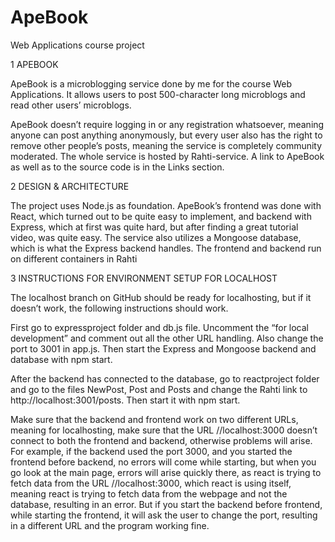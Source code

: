 # ApeBook
Web Applications course project

1	APEBOOK

ApeBook is a microblogging service done by me for the course Web Applications. It allows users to post 500-character long microblogs and read other users’ microblogs.

ApeBook doesn’t require logging in or any registration whatsoever, meaning anyone can post anything anonymously, but every user also has the right to remove other people’s posts, meaning the service is completely community moderated.
The whole service is hosted by Rahti-service. A link to ApeBook as well as to the source code is in the Links section.


2	DESIGN & ARCHITECTURE

The project uses Node.js as foundation. ApeBook’s frontend was done with React, which turned out to be quite easy to implement, and backend with Express, which at first was quite hard, but after finding a great tutorial video, was quite easy. The service also utilizes a Mongoose database, which is what the Express backend handles. 
The frontend and backend run on different containers in Rahti


3	INSTRUCTIONS FOR ENVIRONMENT SETUP FOR LOCALHOST

The localhost branch on GitHub should be ready for localhosting, but if it doesn’t work, the following instructions should work.

First go to expressproject folder and db.js file. Uncomment the “for local development” and comment out all the other URL handling. Also change the port to 3001 in app.js. Then start the Express and Mongoose backend and database with npm start.

After the backend has connected to the database, go to reactproject folder and go to the files NewPost, Post and Posts and change the Rahti link to http://localhost:3001/posts. Then start it with npm start.

Make sure that the backend and frontend work on two different URLs, meaning for localhosting, make sure that the URL //localhost:3000 doesn’t connect to both the frontend and backend, otherwise problems will arise. For example, if the backend used the port 3000, and you started the frontend before backend, no errors will come while starting, but when you go look at the main page, errors will arise quickly there, as react is trying to fetch data from the URL //localhost:3000, which react is using itself, meaning react is trying to fetch data from the webpage and not the database, resulting in an error. But if you start the backend before frontend, while starting the frontend, it will ask the user to change the port, resulting in a different URL and the program working fine.

